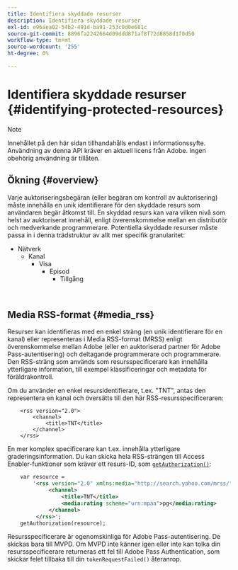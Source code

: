 ```yaml
---
title: Identifiera skyddade resurser
description: Identifiera skyddade resurser
exl-id: e96aea02-54b2-491d-ba91-253c0d0e681c
source-git-commit: 8896fa2242664d09ddd871af8f72d8858d1f0d50
workflow-type: tm+mt
source-wordcount: '255'
ht-degree: 0%

---
```


# Identifiera skyddade resurser {#identifying-protected-resources}

>[!NOTE]
>
>Innehållet på den här sidan tillhandahålls endast i informationssyfte. Användning av denna API kräver en aktuell licens från Adobe. Ingen obehörig användning är tillåten.

## Ökning {#overview}

Varje auktoriseringsbegäran (eller begäran om kontroll av auktorisering) måste innehålla en unik identifierare för den skyddade resurs som användaren begär åtkomst till. En skyddad resurs kan vara vilken nivå som helst av auktoriserat innehåll, enligt överenskommelse mellan en distributör och medverkande programmerare. Potentiella skyddade resurser måste passa in i denna trädstruktur av allt mer specifik granularitet:

- Nätverk
   - Kanal
      - Visa
         - Episod
            - Tillgång

</br>

## Media RSS-format {#media_rss}

Resurser kan identifieras med en enkel sträng (en unik identifierare för en kanal) eller representeras i Media RSS-format (MRSS) enligt överenskommelse mellan Adobe (eller en auktoriserad partner för Adobe Pass-autentisering) och deltagande programmerare och programmerare. Den RSS-sträng som används som resursspecificerare kan innehålla ytterligare information, till exempel klassificeringar och metadata för föräldrakontroll.


Om du använder en enkel resursidentifierare, t.ex. &quot;TNT&quot;, antas den representera en kanal och översätts till den här RSS-resursspecificeraren:

```RSS
    <rss version="2.0"> 
        <channel>
            <title>TNT</title>
        </channel>
    </rss>
```


En mer komplex specificerare kan t.ex. innehålla ytterligare graderingsinformation. Du kan skicka hela RSS-strängen till Access Enabler-funktioner som kräver ett resurs-ID, som [`getAuthorization()`](/help/authentication/rest-api-reference.md):

```rss
    var resource = 
        '<rss version="2.0" xmlns:media="http://search.yahoo.com/mrss/"> 
             <channel>
                 <title>TNT</title>
                 <media:rating scheme="urn:mpaa">pg</media:rating>
             </channel>
         </rss>'; 
    getAuthorization(resource);
```

Resursspecificerare är ogenomskinliga för Adobe Pass-autentisering. De skickas bara till MVPD. Om MVPD inte känner igen eller inte kan tolka din resursspecificerare returneras ett fel till Adobe Pass Authentication, som skickar felet tillbaka till din `tokenRequestFailed()` återanrop.

<!--
## Related Information {#related}

-  User Metadata
-  Preflight Authorization
-->
